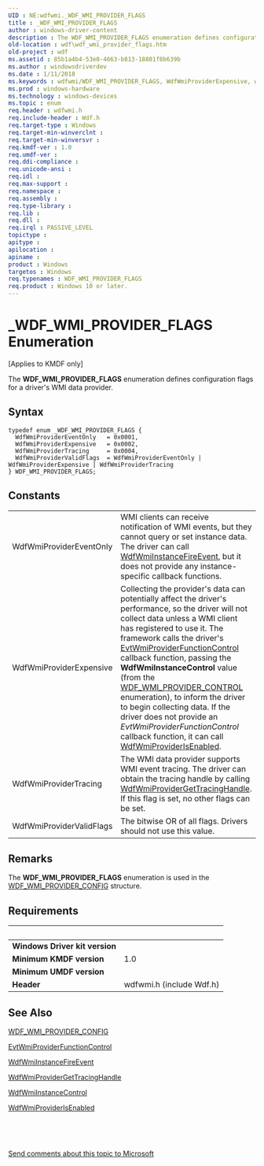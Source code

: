```yaml
---
UID : NE:wdfwmi._WDF_WMI_PROVIDER_FLAGS
title : _WDF_WMI_PROVIDER_FLAGS
author : windows-driver-content
description : The WDF_WMI_PROVIDER_FLAGS enumeration defines configuration flags for a driver's WMI data provider.
old-location : wdf\wdf_wmi_provider_flags.htm
old-project : wdf
ms.assetid : 85b1a4b4-53e0-4663-b813-18801f8b639b
ms.author : windowsdriverdev
ms.date : 1/11/2018
ms.keywords : wdfwmi/WDF_WMI_PROVIDER_FLAGS, WdfWmiProviderExpensive, wdfwmi/WdfWmiProviderTracing, wdfwmi/WdfWmiProviderValidFlags, wdf.wdf_wmi_provider_flags, WdfWmiProviderValidFlags, kmdf.wdf_wmi_provider_flags, WDF_WMI_PROVIDER_FLAGS, _WDF_WMI_PROVIDER_FLAGS, DFWMIRef_e093a379-bdc9-4b69-90e8-294b9d55eeea.xml, WDF_WMI_PROVIDER_FLAGS enumeration, wdfwmi/WdfWmiProviderEventOnly, WdfWmiProviderTracing, wdfwmi/WdfWmiProviderExpensive, WdfWmiProviderEventOnly
ms.prod : windows-hardware
ms.technology : windows-devices
ms.topic : enum
req.header : wdfwmi.h
req.include-header : Wdf.h
req.target-type : Windows
req.target-min-winverclnt : 
req.target-min-winversvr : 
req.kmdf-ver : 1.0
req.umdf-ver : 
req.ddi-compliance : 
req.unicode-ansi : 
req.idl : 
req.max-support : 
req.namespace : 
req.assembly : 
req.type-library : 
req.lib : 
req.dll : 
req.irql : PASSIVE_LEVEL
topictype : 
apitype : 
apilocation : 
apiname : 
product : Windows
targetos : Windows
req.typenames : WDF_WMI_PROVIDER_FLAGS
req.product : Windows 10 or later.
---
```


# _WDF_WMI_PROVIDER_FLAGS Enumeration
<p class="CCE_Message">[Applies to KMDF only]

The <b>WDF_WMI_PROVIDER_FLAGS</b> enumeration defines configuration flags for a driver's WMI data provider.

## Syntax
````
typedef enum _WDF_WMI_PROVIDER_FLAGS { 
  WdfWmiProviderEventOnly   = 0x0001,
  WdfWmiProviderExpensive   = 0x0002,
  WdfWmiProviderTracing     = 0x0004,
  WdfWmiProviderValidFlags  = WdfWmiProviderEventOnly | WdfWmiProviderExpensive | WdfWmiProviderTracing
} WDF_WMI_PROVIDER_FLAGS;
````

## Constants

<table>

<tr>
<td>WdfWmiProviderEventOnly</td>
<td>WMI clients can receive notification of WMI events, but they cannot query or set instance data. The driver can call <a href="..\wdfwmi\nf-wdfwmi-wdfwmiinstancefireevent.md">WdfWmiInstanceFireEvent</a>, but it does not provide any instance-specific callback functions.</td>
</tr>

<tr>
<td>WdfWmiProviderExpensive</td>
<td>Collecting the provider's data can potentially affect the driver's performance, so the driver will not collect data unless a WMI client has registered to use it. The framework calls the driver's <a href="..\wdfwmi\nc-wdfwmi-evt_wdf_wmi_provider_function_control.md">EvtWmiProviderFunctionControl</a> callback function, passing the <b>WdfWmiInstanceControl</b> value (from the <a href="..\wdfwmi\ne-wdfwmi-_wdf_wmi_provider_control.md">WDF_WMI_PROVIDER_CONTROL</a> enumeration), to inform the driver to begin collecting data. If the driver does not provide an <i>EvtWmiProviderFunctionControl</i> callback function, it can call <a href="..\wdfwmi\nf-wdfwmi-wdfwmiproviderisenabled.md">WdfWmiProviderIsEnabled</a>.</td>
</tr>

<tr>
<td>WdfWmiProviderTracing</td>
<td>The WMI data provider supports WMI event tracing. The driver can obtain the tracing handle by calling <a href="..\wdfwmi\nf-wdfwmi-wdfwmiprovidergettracinghandle.md">WdfWmiProviderGetTracingHandle</a>. If this flag is set, no other flags can be set.</td>
</tr>

<tr>
<td>WdfWmiProviderValidFlags</td>
<td>The bitwise OR of all flags. Drivers should not use this value.</td>
</tr>
</table>

## Remarks

The <b>WDF_WMI_PROVIDER_FLAGS</b> enumeration is used in the <a href="..\wdfwmi\ns-wdfwmi-_wdf_wmi_provider_config.md">WDF_WMI_PROVIDER_CONFIG</a> structure.

## Requirements
| &nbsp; | &nbsp; |
| ---- |:---- |
| **Windows Driver kit version** |  |
| **Minimum KMDF version** | 1.0 |
| **Minimum UMDF version** |  |
| **Header** | wdfwmi.h (include Wdf.h) |

## See Also

<a href="..\wdfwmi\ns-wdfwmi-_wdf_wmi_provider_config.md">WDF_WMI_PROVIDER_CONFIG</a>

<a href="..\wdfwmi\nc-wdfwmi-evt_wdf_wmi_provider_function_control.md">EvtWmiProviderFunctionControl</a>

<a href="..\wdfwmi\nf-wdfwmi-wdfwmiinstancefireevent.md">WdfWmiInstanceFireEvent</a>

<a href="..\wdfwmi\nf-wdfwmi-wdfwmiprovidergettracinghandle.md">WdfWmiProviderGetTracingHandle</a>

<a href="..\wdfwmi\ne-wdfwmi-_wdf_wmi_provider_control.md">WdfWmiInstanceControl</a>

<a href="..\wdfwmi\nf-wdfwmi-wdfwmiproviderisenabled.md">WdfWmiProviderIsEnabled</a>

 

 

<a href="mailto:wsddocfb@microsoft.com?subject=Documentation%20feedback [wdf\wdf]:%20WDF_WMI_PROVIDER_FLAGS enumeration%20 RELEASE:%20(1/11/2018)&amp;body=%0A%0APRIVACY STATEMENT%0A%0AWe use your feedback to improve the documentation. We don't use your email address for any other purpose, and we'll remove your email address from our system after the issue that you're reporting is fixed. While we're working to fix this issue, we might send you an email message to ask for more info. Later, we might also send you an email message to let you know that we've addressed your feedback.%0A%0AFor more info about Microsoft's privacy policy, see http://privacy.microsoft.com/en-us/default.aspx." title="Send comments about this topic to Microsoft">Send comments about this topic to Microsoft</a>
